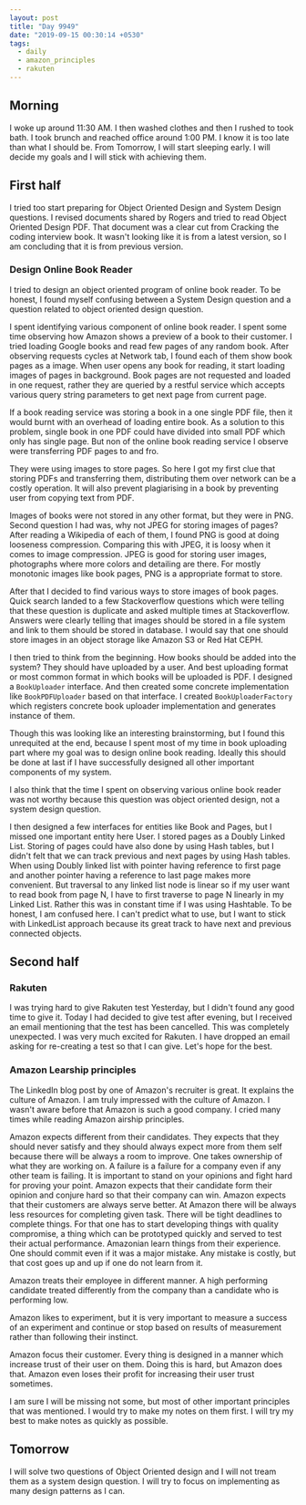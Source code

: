 ```yaml
---
layout: post
title: "Day 9949"
date: "2019-09-15 00:30:14 +0530"
tags:
  - daily
  - amazon_principles
  - rakuten
---
```


## Morning

I woke up around 11:30 AM. I then washed clothes and then I rushed to took bath.
I took brunch and reached office around 1:00 PM. I know it is too late than what
I should be. From Tomorrow, I will start sleeping early. I will decide my goals
and I will stick with achieving them.


## First half

I tried too start preparing for Object Oriented Design and System Design
questions. I revised documents shared by Rogers and tried to read Object
Oriented Design PDF. That document was a clear cut from Cracking the coding
interview book. It wasn't looking like it is from a latest version, so I am
concluding that it is from previous version.


### Design Online Book Reader

I tried to design an object oriented program of online book reader. To be
honest, I found myself confusing between a System Design question and a question
related to object oriented design question.

I spent identifying various component of online book reader. I spent some time
observing how Amazon shows a preview of a book to their customer. I tried
loading Google books and read few pages of any random book. After observing
requests cycles at Network tab, I found each of them show book pages as a image.
When user opens any book for reading, it start loading images of pages in
background. Book pages are not requested and loaded in one request, rather they
are queried by a restful service which accepts various query string parameters
to get next page from current page.

If a book reading service was storing a book in a one single PDF file, then it
would burnt with an overhead of loading entire book. As a solution to this
problem, single book in one PDF could have divided into small PDF which only has
single page. But non of the online book reading service I observe were
transferring PDF pages to and fro.

They were using images to store pages. So here I got my first clue that storing
PDFs and transferring them, distributing them over network can be a costly
operation. It will also prevent plagiarising in a book by preventing user from
copying text from PDF.

Images of books were not stored in any other format, but they were in PNG.
Second question I had was, why not JPEG for storing images of pages? After
reading a Wikipedia of each of them, I found PNG is good at doing looseness
compression. Comparing this with JPEG, it is loosy when it comes to image
compression. JPEG is good for storing user images, photographs where more colors
and detailing are there. For mostly monotonic images like book pages, PNG is a
appropriate format to store.

After that I decided to find various ways to store images of book pages. Quick
search landed to a few Stackoverflow questions which were telling that these
question is duplicate and asked multiple times at Stackoverflow. Answers were
clearly telling that images should be stored in a file system and link to them
should be stored in database. I would say that one should store images in an
object storage like Amazon S3 or Red Hat CEPH.

I then tried to think from the beginning. How books should be added into the
system? They should have uploaded by a user. And best uploading format or most
common format in which books will be uploaded is PDF. I designed a
`BookUploader` interface. And then created some concrete implementation like
`BookPDFUploader` based on that interface. I created `BookUploaderFactory` which
registers concrete book uploader implementation and generates instance of them.

Though this was looking like an interesting brainstorming, but I found this
unrequited at the end, because I spent most of my time in book uploading part
where my goal was to design online book reading. Ideally this should be done at
last if I have successfully designed all other important components of my
system.

I also think that the time I spent on observing various online book reader was
not worthy because this question was object oriented design, not a system design
question.

I then designed a few interfaces for entities like Book and Pages, but I missed
one important entity here User. I stored pages as a Doubly Linked List. Storing
of pages could have also done by using Hash tables, but I didn't felt that we
can track previous and next pages by using Hash tables. When using Doubly linked
list with pointer having reference to first page and another pointer having a
reference to last page makes more convenient. But traversal to any linked list
node is linear so if my user want to read book from page N, I have to first
traverse to page N linearly in my Linked List. Rather this was in constant time
if I was using Hashtable. To be honest, I am confused here. I can't predict what
to use, but I want to stick with LinkedList approach because its great track to
have next and previous connected objects.


## Second half

### Rakuten

I was trying hard to give Rakuten test Yesterday, but I didn't found any good
time to give it. Today I had decided to give test after evening, but I received
an email mentioning that the test has been cancelled. This was completely
unexpected. I was very much excited for Rakuten. I have dropped an email asking
for re-creating a test so that I can give. Let's hope for the best.

### Amazon Learship principles

The LinkedIn blog post by one of Amazon's recruiter is great. It explains the
culture of Amazon. I am truly impressed with the culture of Amazon. I wasn't
aware before that Amazon is such a good company. I cried many times while
reading Amazon airship principles.

Amazon expects different from their candidates. They expects that they should
never satisfy and they should always expect more from them self because there
will be always a room to improve. One takes ownership of what they are working
on. A failure is a failure for a company even if any other team is failing. It
is important to stand on your opinions and fight hard for proving your point.
Amazon expects that their candidate form their opinion and conjure hard so that
their company can win. Amazon expects that their customers are always serve
better. At Amazon there will be always less resources for completing given task.
There will be tight deadlines to complete things. For that one has to start
developing things with quality compromise, a thing which can be prototyped
quickly and served to test their actual performance. Amazonian learn things from
their experience. One should commit even if it was a major mistake. Any mistake
is costly, but that cost goes up and up if one do not learn from it.

Amazon treats their employee in different manner. A high performing candidate
treated differently from the company than a candidate who is performing low.

Amazon likes to experiment, but it is very important to measure a success of an
experiment and continue or stop based on results of measurement rather than
following their instinct.

Amazon focus their customer. Every thing is designed in a manner which increase
trust of their user on them. Doing this is hard, but Amazon does that. Amazon
even loses their profit for increasing their user trust sometimes.

I am sure I will be missing not some, but most of other important principles
that was mentioned. I would try to make my notes on them first. I will try my
best to make notes as quickly as possible.


## Tomorrow

I will solve two questions of Object Oriented design and I will not tream them
as a system design question. I will try to focus on implementing as many design
patterns as I can.

